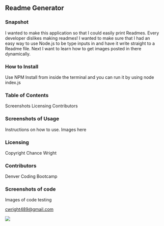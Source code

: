 <h2>Readme Generator</h2>

<h3>Snapshot</h3>
I wanted to make this application so that I could easily print Readmes. Every developer dislikes making readmes! I wanted to make sure that I had an easy way to use Node.js to be type inputs in and have it write straight to a Readme file. Next I want to learn how to get images posted in there dynamically.

<h3>How to Install</h3>
Use NPM Install from inside the terminal and you can run it by using node index.js

<h3>Table of Contents</h3>
Screenshots
Licensing
Contributors

<h3>Screenshots of Usage</h3>
Instructions on how to use. Images here

<h3>Licensing</h3>
Copyright Chance Wright

<h3>Contributors</h3>
Denver Coding Bootcamp

<h3>Screenshots of code</h3>
Images of code testing

cwright489@gmail.com

![](https://avatars.githubusercontent.com/u/57241137?)
